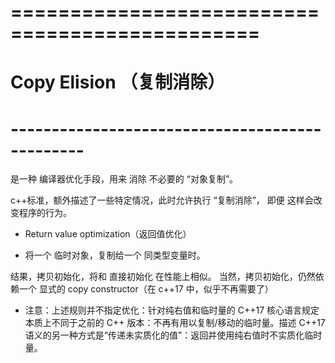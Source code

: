 # =============================================== #
#                 Copy Elision  （复制消除）
# ----------------------------------------------- #
是一种 编译器优化手段，用来 消除 不必要的 “对象复制”。

c++标准，额外描述了一些特定情况，此时允许执行 “复制消除”，
即便 这样会改变程序的行为。
- Return value optimization（返回值优化）

- 将一个 临时对象，复制给一个 同类型变量时。

结果，拷贝初始化，将和 直接初始化 在性能上相似。
当然，拷贝初始化，仍然依赖一个 显式的 copy constructor（在 c++17 中，似乎不再需要了）



- 注意：上述规则并不指定优化：针对纯右值和临时量的 C++17 核心语言规定本质上不同于之前的 C++ 版本：不再有用以复制/移动的临时量。描述 C++17 语义的另一种方式是“传递未实质化的值”：返回并使用纯右值时不实质化临时量。










